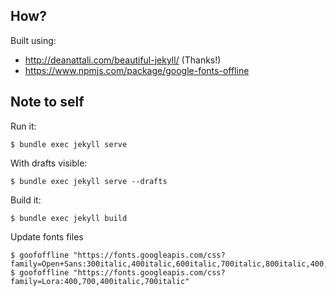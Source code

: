 ## How?

Built using:

- http://deanattali.com/beautiful-jekyll/ (Thanks!)
- https://www.npmjs.com/package/google-fonts-offline

## Note to self

Run it:
```
$ bundle exec jekyll serve
```
With drafts visible:
```
$ bundle exec jekyll serve --drafts
```
Build it:
```
$ bundle exec jekyll build
```

Update fonts files
```
$ goofoffline "https://fonts.googleapis.com/css?family=Open+Sans:300italic,400italic,600italic,700italic,800italic,400,300,600,700,800"
$ goofoffline "https://fonts.googleapis.com/css?family=Lora:400,700,400italic,700italic"
```
